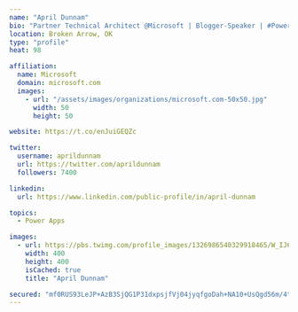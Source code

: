 ```yaml
---
name: "April Dunnam"
bio: "Partner Technical Architect @Microsoft | Blogger-Speaker | #PowerApps, #PowerAutomate, #Office365, #SharePoint | #WIT | #Karaoke Queen"
location: Broken Arrow, OK
type: "profile"
heat: 98

affiliation:
  name: Microsoft
  domain: microsoft.com
  images:
    - url: "/assets/images/organizations/microsoft.com-50x50.jpg"
      width: 50
      height: 50

website: https://t.co/enJuiGEQZc

twitter:
  username: aprildunnam
  url: https://twitter.com/aprildunnam
  followers: 7400

linkedin:
  url: https://www.linkedin.com/public-profile/in/april-dunnam

topics:
  - Power Apps

images:
  - url: https://pbs.twimg.com/profile_images/1326986540329918465/W_IJ6Ih2_400x400.jpg
    width: 400
    height: 400
    isCached: true
    title: "April Dunnam"

secured: "mf0RUS93LeJP+AzB3SjQG1P31dxpsjfVj04jyqfgoDah+NA10+UsQgd56m/4t313hj2dKLOXRGJfo8C1ngLAGROMcp2B0wVj2kJpIVyRQUtpRDRhv0Zqw3oJK4yk+mOgC/SBZkbQyWz4YwjhNT04CA6i/1iTb+r9BuJD55wW/0IMh8h2GzsPC4dlI9CacK2vFcyP5m9yTnL8WqpgaYe2L1TUdBfLV/NhKQ76w2l6ji1GHcF0a/w72gnsjQsIoUqPyftXrHm3m74x6ONkyd/Mw17YrXquuIPMGiADw6Wpx/dqvk1chg5MkkC2hmQXMQfHH5UX1eDLOGgUXMvH7GuNNnzPJAUGEmK024jI0GzQaMp+ksnG2jpmTOQgd1SvLaDAXEhNUKVdXjO3F2w3u7Rw2VnErUDhv02aR2G7HJsPfAc=;rS9KgUdPvJTrpMG8eFgVHw=="
---
```



